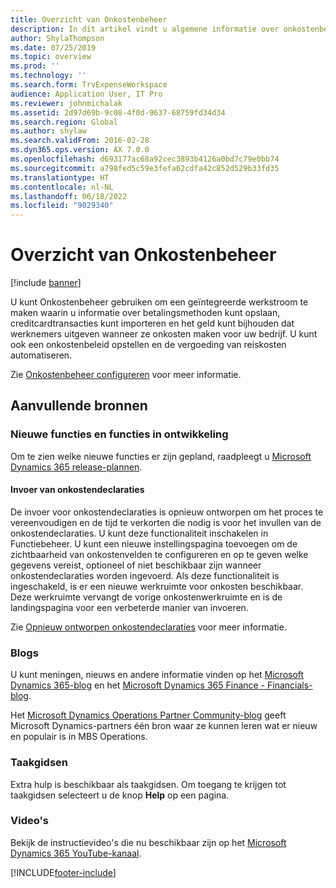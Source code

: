 ```yaml
---
title: Overzicht van Onkostenbeheer
description: In dit artikel vindt u algemene informatie over onkostenbeheer en koppelingen naar aanvullende hulpbronnen. U kunt Onkostenbeheer gebruiken om een geïntegreerde werkstroom te maken waarin u informatie over betalingsmethoden kunt opslaan, creditcardtransacties kunt importeren en het geld kunt bijhouden dat werknemers uitgeven wanneer ze onkosten maken voor uw bedrijf.
author: ShylaThompson
ms.date: 07/25/2019
ms.topic: overview
ms.prod: ''
ms.technology: ''
ms.search.form: TrvExpenseWorkspace
audience: Application User, IT Pro
ms.reviewer: johnmichalak
ms.assetid: 2d97d69b-9c08-4f0d-9637-68759fd34d34
ms.search.region: Global
ms.author: shylaw
ms.search.validFrom: 2016-02-28
ms.dyn365.ops.version: AX 7.0.0
ms.openlocfilehash: d693177ac68a92cec3893b4126a0bd7c79e0bb74
ms.sourcegitcommit: a798fed5c59e3fefa62cdfa42c852d529b33fd35
ms.translationtype: HT
ms.contentlocale: nl-NL
ms.lasthandoff: 06/18/2022
ms.locfileid: "9029340"
---
```

# <a name="expense-management-overview"></a>Overzicht van Onkostenbeheer

[!include [banner](../includes/banner.md)]

U kunt Onkostenbeheer gebruiken om een geïntegreerde werkstroom te maken waarin u informatie over betalingsmethoden kunt opslaan, creditcardtransacties kunt importeren en het geld kunt bijhouden dat werknemers uitgeven wanneer ze onkosten maken voor uw bedrijf. U kunt ook een onkostenbeleid opstellen en de vergoeding van reiskosten automatiseren.

Zie [Onkostenbeheer configureren](plan-expense-management.md) voor meer informatie.

## <a name="additional-resources"></a>Aanvullende bronnen

### <a name="whats-new-and-in-development"></a>Nieuwe functies en functies in ontwikkeling

Om te zien welke nieuwe functies er zijn gepland, raadpleegt u [Microsoft Dynamics 365 release-plannen](/dynamics365/release-plans/).

#### <a name="expense-report-entry"></a>Invoer van onkostendeclaraties

De invoer voor onkostendeclaraties is opnieuw ontworpen om het proces te vereenvoudigen en de tijd te verkorten die nodig is voor het invullen van de onkostendeclaraties. U kunt deze functionaliteit inschakelen in Functiebeheer. U kunt een nieuwe instellingspagina toevoegen om de zichtbaarheid van onkostenvelden te configureren en op te geven welke gegevens vereist, optioneel of niet beschikbaar zijn wanneer onkostendeclaraties worden ingevoerd. Als deze functionaliteit is ingeschakeld, is er een nieuwe werkruimte voor onkosten beschikbaar. Deze werkruimte vervangt de vorige onkostenwerkruimte en is de landingspagina voor een verbeterde manier van invoeren.

Zie [Opnieuw ontworpen onkostendeclaraties](ExpenseWorkspaceNew.md) voor meer informatie.

### <a name="blogs"></a>Blogs

U kunt meningen, nieuws en andere informatie vinden op het [Microsoft Dynamics 365-blog](https://community.dynamics.com/b/msftdynamicsblog?c=Enterprise) en het [Microsoft Dynamics 365 Finance - Financials-blog](https://community.dynamics.com/365/financeandoperations/b/financials).

Het [Microsoft Dynamics Operations Partner Community-blog](https://community.dynamics.com/partner/b/operationspartnercommunityblog) geeft Microsoft Dynamics-partners één bron waar ze kunnen leren wat er nieuw en populair is in MBS Operations.

### <a name="task-guides"></a>Taakgidsen

Extra hulp is beschikbaar als taakgidsen. Om toegang te krijgen tot taakgidsen selecteert u de knop **Help** op een pagina.

### <a name="videos"></a>Video's

Bekijk de instructievideo's die nu beschikbaar zijn op het [Microsoft Dynamics 365 YouTube-kanaal](https://www.youtube.com/channel/UCJGCg4rB3QSs8y_1FquelBQ).


[!INCLUDE[footer-include](../includes/footer-banner.md)]